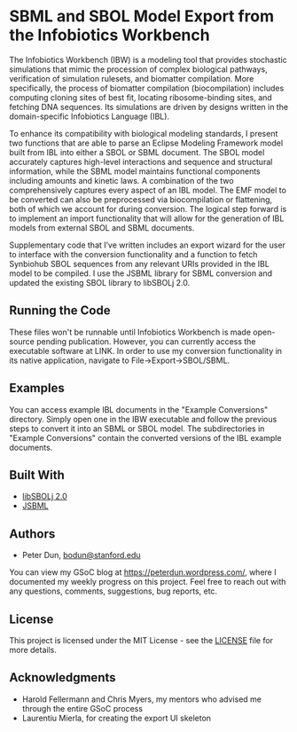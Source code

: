 # SBML and SBOL Model Export from the Infobiotics Workbench
The Infobiotics Workbench (IBW) is a modeling tool that provides stochastic simulations that mimic the procession of complex biological pathways, verification of simulation rulesets, and biomatter compilation. More specifically, the process of biomatter compilation (biocompilation) includes computing cloning sites of best fit, locating ribosome-binding sites, and fetching DNA sequences. Its simulations are driven by designs written in the domain-specific Infobiotics Language (IBL).

To enhance its compatibility with biological modeling standards, I present two functions that are able to parse an Eclipse Modeling Framework model built from IBL into either a SBOL or SBML document. The SBOL model accurately captures high-level interactions and sequence and structural information, while the SBML model maintains functional components including amounts and kinetic laws. A combination of the two comprehensively captures every aspect of an IBL model. The EMF model to be converted can also be preprocessed via biocompilation or flattening, both of which we account for during conversion. The logical step forward is to implement an import functionality that will allow for the generation of IBL models from external SBOL and SBML documents.

Supplementary code that I’ve written includes an export wizard for the user to interface with the conversion functionality and a function to fetch Synbiohub SBOL sequences from any relevant URIs provided in the IBL model to be compiled. I use the JSBML library for SBML conversion and updated the existing SBOL library to libSBOLj 2.0.
## Running the Code
These files won't be runnable until Infobiotics Workbench is made open-source pending publication. However, you can currently access the executable software at LINK. In order to use my conversion functionality in its native application, navigate to File->Export->SBOL/SBML.
## Examples
You can access example IBL documents in the "Example Conversions" directory. Simply open one in the IBW executable and follow the previous steps to convert it into an SBML or SBOL model. The subdirectories in "Example Conversions" contain the converted versions of the IBL example documents.
## Built With
* [libSBOLj 2.0](https://github.com/SynBioDex/libSBOLj)
* [JSBML](https://github.com/sbmlteam/jsbml)
## Authors
* Peter Dun, bodun@stanford.edu

You can view my GSoC blog at https://peterdun.wordpress.com/, where I documented my weekly progress on this project.
Feel free to reach out with any questions, comments, suggestions, bug reports, etc.
## License
This project is licensed under the MIT License - see the [LICENSE](https://github.com/BoyDun/IBW_SBML_SBOL_Export/blob/master/LICENSE) file for more details.
## Acknowledgments
* Harold Fellermann and Chris Myers, my mentors who advised me through the entire GSoC process
* Laurentiu Mierla, for creating the export UI skeleton
